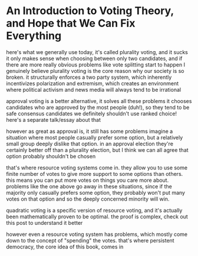 # An Introduction to Voting Theory, and Hope that We Can Fix Everything

here's what we generally use today, it's called plurality voting, and it sucks
it only makes sense when choosing between only two candidates, and if there are more really obvious problems like vote splitting start to happen
I genuinely believe plurality voting is the core reason why our society is so broken. it structurally enforces a two party system, which inherently incentivizes polarization and extremism, which creates an environment where political activism and news media will always tend to be irrational

approval voting is a better alternative, it solves all these problems
it chooses candidates who are approved by the most people (duh!), so they tend to be safe consensus candidates
we definitely shouldn't use ranked choice! here's a separate talk/essay about that

however as great as approval is, it still has some problems
imagine a situation where most people casually prefer some option, but a relatively small group deeply dislike that option. in an approval election they're certainly better off than a plurality election, but I think we can all agree that option probably shouldn't be chosen

that's where resource voting systems come in. they allow you to use some finite number of votes to give more support to some options than others. this means you can put more votes on things you care more about. problems like the one above go away in these situations, since if the majority only casually prefers some option, they probably won't put many votes on that option and so the deeply concerned minority will win.

quadratic voting is a specific version of resource voting, and it's actually been mathematically proven to be optimal. the proof is complex, check out this post to understand it better

however even a resource voting system has problems, which mostly come down to the concept of "spending" the votes. that's where persistent democracy, the core idea of this book, comes in
